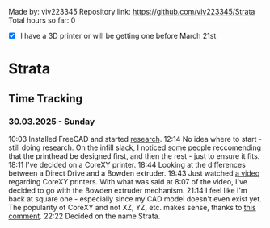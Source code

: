 Made by: viv223345
Repository link: https://github.com/viv223345/Strata
Total hours so far: 0

- [x] I have a 3D printer or will be getting one before March 21st

# Strata

## Time Tracking

### 30.03.2025 - Sunday

10:03 Installed FreeCAD and started [research](https://infill.hackclub.com/overview/getting-started).
12:14 No idea where to start - still doing research. On the infill slack, I noticed some people reccomending that the printhead be designed first, and then the rest - just to ensure it fits.
18:11 I've decided on a CoreXY printer.
18:44 Looking at the differences between a Direct Drive and a Bowden extruder.
19:43 Just watched [a video](https://www.youtube.com/watch?v=_ramiM3KHYE) regarding CoreXY printers. With what was said at 8:07 of the video, I've decided to go with the Bowden extruder mechanism.
21:14 I feel like I'm back at square one - especially since my CAD model doesn't even exist yet. The popularity of CoreXY and not XZ, YZ, etc. makes sense, thanks to [this comment](https://www.reddit.com/r/3Dprinting/comments/ckp5l2/comment/evpotr3/).
22:22 Decided on the name Strata.
